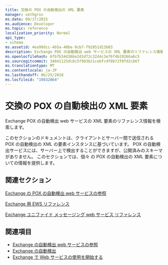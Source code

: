 ```yaml
---
title: 交換の POX の自動検出の XML 要素
manager: sethgros
ms.date: 09/17/2015
ms.audience: Developer
ms.topic: reference
localization_priority: Normal
api_type:
- schema
ms.assetid: 4ea99dcc-4b5a-48be-9cb7-f92851d13b03
description: Exchange POX の自動検出 web サービスの XML 要素のリファレンス情報を検索します。
ms.openlocfilehash: 6fb7b34d366e2d1d72c32d4c3e76f4b19266a6c5
ms.sourcegitcommit: 34041125dc8c5f993b21cebfc4f8b72f0fd2cb6f
ms.translationtype: MT
ms.contentlocale: ja-JP
ms.lasthandoff: 06/25/2018
ms.locfileid: "19832864"
---
```

# <a name="pox-autodiscover-xml-elements-for-exchange"></a>交換の POX の自動検出の XML 要素

Exchange POX の自動検出 web サービスの XML 要素のリファレンス情報を検索します。
  
このセクションのドキュメントは、クライアントとサーバー間で送信される POX の自動検出の XML の要素インスタンスに基づいています。 POX の自動検出サービスには、サーバー上で検出することができますが、公開済みのスキーマがありません。 このセクションでは、個々 の POX の自動検出の XML 要素についての情報を提供します。
  
## <a name="related-sections"></a>関連セクション
<a name="bk_RelatedSections"> </a>

[Exchange の POX の自動検出 web サービスの参照](pox-autodiscover-web-service-reference-for-exchange.md)
  

  [Exchange 用 EWS リファレンス](ews-reference-for-exchange.md)
  
[Exchange ユニファイド メッセージング web サービス リファレンス](unified-messaging-web-service-reference-for-exchange.md)
  
## <a name="see-also"></a>関連項目

- [Exchange の自動検出 web サービスの参照](autodiscover-web-service-reference-for-exchange.md)
- [Exchange の自動検出](../exchange-web-services/autodiscover-for-exchange.md)
- [Exchange で Web サービスの使用を開始する](../exchange-web-services/start-using-web-services-in-exchange.md)
    

